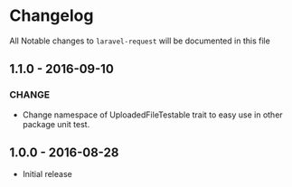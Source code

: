 # Changelog

All Notable changes to `laravel-request` will be documented in this file

## 1.1.0 - 2016-09-10
### CHANGE
- Change namespace of UploadedFileTestable trait to easy use in other package unit test.

## 1.0.0 - 2016-08-28

- Initial release
